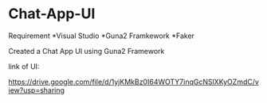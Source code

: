 # Chat-App-UI
Requirement 
*Visual Studio
*Guna2 Framkework
*Faker

Created a Chat App UI using Guna2 Framework

link of UI:

https://drive.google.com/file/d/1yjKMkBz0I64WOTY7inqGcNSlXKyOZmdC/view?usp=sharing
